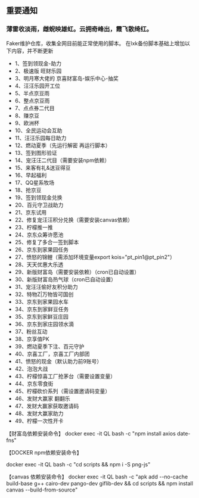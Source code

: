 ## 重要通知
### 薄雷收淡雨，雌蜺映雄虹。云拥奇峰出，霞飞散绮红。

Faker维护仓库，收集全网目前能正常使用的脚本。
在lxk备份脚本基础上增加以下内容，并不断更新

* 1、签到领现金-助力
* 2、极速版 旺财乐园
* 3、明月寒大佬的 京喜财富岛-娱乐中心-抽奖
* 4、汪汪乐园开工位
* 5、半点京豆雨
* 6、整点京豆雨
* 7、点点券二代目
* 8、赚京豆
* 9、欧洲杯
* 10、全民运动会互助
* 11、汪汪乐园每日助力
* 12、燃动夏季（先运行解密 再运行脚本）
* 13、签到图形验证
* 14、宠汪汪二代目（需要安装npm依赖）
* 15、来客有礼&送豆得豆
* 16、早起福利
* 17、QQ星系牧场
* 18、抢京豆
* 19、签到领现金兑换
* 20、百元守卫战助力
* 21、京东试用
* 22、修复宠汪汪积分兑换（需要安装canvas依赖）
* 23、柠檬推一推
* 24、京东众筹许愿池
* 25、修复了多合一签到脚本
* 26、京东到家果园任务
* 27、愤怒的锦鲤（需添加环境变量export kois="pt_pin1@pt_pin2"）
* 28、天天优惠大乐透
* 29、新版财富岛（需要安装依赖）（cron已自动设置）
* 30、新版财富岛热气球（cron已自动设置）
* 31、宠汪汪偷好友积分助力
* 32、特物Z|万物皆可国创
* 33、京东到家果园水车
* 34、京东到家鲜豆任务
* 35、京东到家鲜豆庄园
* 36、京东到家庄园领水滴
* 37、粉丝互动
* 38、京享值PK
* 39、燃动夏季下注、百元守护
* 40、京喜工厂，京喜工厂内部团
* 41、愤怒的现金（默认助力前9账号）
* 42、泡泡大战
* 43、柠檬惊喜工厂抢茅台（需要设置变量）
* 44、京东零食街
* 45、柠檬砍价系列（需设置邀请码变量）
* 46、发财大赢家 翻翻乐
* 47、发财大赢家获取邀请码
* 48、发财大赢家助力
* 49、柠檬一次性开卡




【财富岛依赖安装命令】
docker exec -it QL bash -c "npm install axios date-fns"

【DOCKER npm依赖安装命令】

docker exec -it QL bash -c "cd scripts && npm i -S png-js"

【canvas 依赖安装命令】
docker exec -it QL bash -c "apk add --no-cache build-base g++ cairo-dev pango-dev giflib-dev && cd scripts && npm install canvas --build-from-source"

